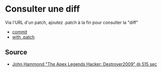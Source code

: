 # Consulter une diff
Via l'URL d'un patch, ajoutez .patch à la fin pour consulter la "diff"
- [commit](https://github.com/Altherneum/.github/commit/cd6696406f6c7a2e773b82c5925ab0316badd97)
- [with .patch](https://github.com/Altherneum/.github/commit/cd6696406f6c7a2e773b82c5925ab0316badd97.patch)

## Source
- [John Hammond "The Apex Legends Hacker: Destroyer2009" @ 515 sec](https://youtu.be/pXZ-aVP_n64&t=515)